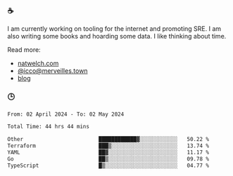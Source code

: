 ### ☕

I am currently working on tooling for the internet and promoting SRE. I am also writing some books and hoarding some data. I like thinking about time. 

Read more:

 - [natwelch.com](https://natwelch.com)
 - [@icco@merveilles.town](https://merveilles.town/@icco)
 - [blog](https://writing.natwelch.com)

### 🕒

<!--START_SECTION:waka-->

```txt
From: 02 April 2024 - To: 02 May 2024

Total Time: 44 hrs 44 mins

Other                        ████████████▓░░░░░░░░░░░░   50.22 %
Terraform                    ███▒░░░░░░░░░░░░░░░░░░░░░   13.74 %
YAML                         ██▓░░░░░░░░░░░░░░░░░░░░░░   11.17 %
Go                           ██▒░░░░░░░░░░░░░░░░░░░░░░   09.78 %
TypeScript                   █▒░░░░░░░░░░░░░░░░░░░░░░░   04.77 %
```

<!--END_SECTION:waka-->
